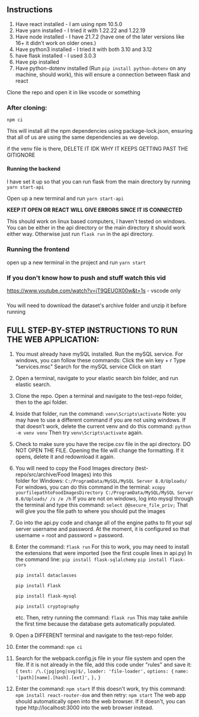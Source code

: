 ## Instructions

1. Have react installed - I am using npm 10.5.0
2. Have yarn installed - I tried it with 1.22.22 and 1.22.19
3. Have node installed - I have 21.7.2 (have one of the later versions like 16+ it didn't work on older ones.)
4. Have python3 installed - I tried it with both 3.10 and 3.12
5. have flask installed - I used 3.0.3
6. Have pip installed
7. Have python-dotenv installed (Run `pip install python-dotenv` on any machine, should work), this will ensure a connection between flask and react

Clone the repo and open it in like vscode or something

### After cloning:

`npm ci`

This will install all the npm dependencies using package-lock.json, ensuring that all of us are using the same dependencies as we develop.

if the venv file is there, DELETE IT IDK WHY IT KEEPS GETTING PAST THE GITIGNORE

#### Running the backend
I have set it up so that you can run flask from the main directory by running `yarn start-api`

Open up a new terminal and run `yarn start-api`

**KEEP IT OPEN OR REACT WILL GIVE ERRORS SINCE IT IS CONNECTED**

This should work on linux based computers, I haven't tested on windows. You can be either in the api directory or the main directory it should work either way. Otherwise just run `flask run` in the api directory.

### Running the frontend
open up a new terminal in the project and run 
`yarn start`

### If you don't know how to push and stuff watch this vid
https://www.youtube.com/watch?v=jT9QEUOX00w&t=1s - vscode only

###
You will need to download the dataset's archive folder and unzip it before running





## FULL STEP-BY-STEP INSTRUCTIONS TO RUN THE WEB APPLICATION:
1. You must already have mySQL installed. Run the mySQL service.
    For windows, you can follow these commands:
        Click the win key + r
        Type "services.msc"
        Search for the mySQL service
        Click on start
2. Open a terminal, navigate to your elastic search bin folder, and run elastic search. 
3. Clone the repo. Open a terminal and navigate to the test-repo folder, then to the api folder.
4. Inside that folder, run the command: `venv\Scripts\activate`
    Note: you may have to use a different command if you are not using windows. 
    If that doesn’t work, delete the current venv and do this command: `python -m venv venv`
    Then try `venv\Scripts\activate` again.
5. Check to make sure you have the recipe.csv file in the api directory. DO NOT OPEN THE 
    FILE. Opening the file will change the formatting. If it opens, delete it and redownload it again. 
6. You will need to copy the Food Images directory (test-repo/src/archive/Food Images) into this  
    folder for Windows: `C:/ProgramData/MySQL/MySQL Server 8.0/Uploads/`
    For windows, you can do this command in the terminal:
   `xcopy yourfilepathtoFoodImagesDirectory C:/ProgramData/MySQL/MySQL Server 8.0/Uploads/ /s /e /h`
    If you are not on windows, log into mysql through the terminal and type this command:
   `select @@secure_file_priv;`
    That will give you the file path to where you should put the images
8. Go into the api.py code and change all of the engine paths to fit your sql server username 
    and password. At the moment, it is configured so that username = root and password =
    password.
9. Enter the command: `flask run`
    For this to work, you may need to install the extensions that
    were imported (see the first couple lines in api.py)
    In the command line: `pip install flask-sqlalchemy`
    `pip install flask-cors`
   
    `pip install dataclasses`
   
    `pip install Flask`
   
    `pip install flask-mysql`
   
    `pip install cryptography`
   
    etc.
    Then, retry running the command: `flask run`
    This may take awhile the first time because the database gets automatically populated.
11. Open a DIFFERENT terminal and navigate to the test-repo folder.
12. Enter the command: `npm ci`
13. Search for the webpack.config.js file in your file system and open the file. If it is not already 
    in the file, add this code under "rules" and save it:
`{`
     `test: /\.(jpg|png|svg)$/,`
     `loader: 'file-loader',`
     `options: {`
     `name: '[path][name].[hash].[ext]',`
     `},`
`}`

14. Enter the command: `npm start`
    If this doesn't work, try this command: `npm install react-router-dom`
    and then retry: `npm start`
    The web app should automatically open into the web browser.
    If it doesn't, you can type http://localhost:3000 into the web browser instead.


